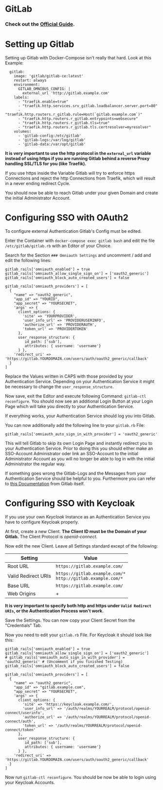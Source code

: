 # GitLab

### Check out the [Official Guide](https://docs.gitlab.com/omnibus/docker/).

Setting up Gitlab
==================

Setting up Gitlab with Docker-Compose isn't really that hard. Look at this Example:

```
  gitlab:
    image: 'gitlab/gitlab-ce:latest'
    restart: always
    environment:
      GITLAB_OMNIBUS_CONFIG: |
        external_url 'http://gitlab.example.com'
    labels:
      - "traefik.enable=true"
      - "traefik.http.services.srv_gitlab.loadbalancer.server.port=80"
      - "traefik.http.routers.r_gitlab.rule=Host(`gitlab.example.com`)"
      - "traefik.http.routers.r_gitlab.entrypoints=websecure"
      - "traefik.http.routers.r_gitlab.tls=true"
      - "traefik.http.routers.r_gitlab.tls.certresolver=myresolver"
    volumes:
      - 'gitlab-config:/etc/gitlab'
      - 'gitlab-logs:/var/log/gitlab'
      - 'gitlab-data:/var/opt/gitlab'
```

**It is very important to use the http protocol in the `external_url` variable instead of using https if you
are running Gitlab behind a reverse Proxy handling SSL/TLS for you (like Traefik).**

If you use https inside the Variable Gitlab will try to enforce https Connections and reject the http Connections from
Traefik, which will result in a never ending redirect Cycle.    

You should now be able to reach Gitlab under your given Domain and create the initial Administrator Account.

Configuring SSO with OAuth2
===========================

To configure external Authentication Gitlab's Config must be edited.

Enter the Container with `docker-compose exec gitlab bash` and edit the file `/etc/gitlab/gitlab.rb` with
an Editor of your Choice.

Search for the Section `### Omniauth Settings` and uncomment / add and edit the following lines:

```
gitlab_rails['omniauth_enabled'] = true
gitlab_rails['omniauth_allow_single_sign_on'] = ['oauth2_generic']
gitlab_rails['omniauth_block_auto_created_users'] = false

gitlab_rails['omniauth_providers'] = [
  {
    "name" => "oauth2_generic",
    "app_id" => "YOURID",
    "app_secret" => "YOURSECRET",
    'args' => {
      client_options: {
        'site' => 'YOURPROVIDER',
        'user_info_url' => 'PROVIDERUSERINFO',
        'authorize_url' => 'PROVIDERAUTH',
        'token_url' => 'PROVIDERTOKEN'
      },
      user_response_structure: {
         id_path: ['sub'],
         attributes: { username: 'username'}
      } },
    'redirect_uri' =>  'https://gitlab.YOURDOMAIN.com/users/auth/oauth2_generic/callback'
  }
]
```

Replace the Values written in CAPS with those provided by your Authentication Service. Depending on your
Authentication Service it might be necessary to change the `user_response_structure`.

Now save, exit the Editor and execute following Command: `gitlab-ctl reconfigure`. You should now
see an additional Login Button at your Login Page which will take you directly to your Authentication Service.

If everything works, your Authentication Service should log you into Gitlab.

You can now additionally add the following line to your `gitlab.rb` File:

```
gitlab_rails['omniauth_auto_sign_in_with_provider'] = 'oauth2_generic'
```

This will tell Gitlab to skip its own Login Page and instantly redirect you to your Authentication Service.
Prior to doing this you should either make an SSO-Account Administrator oder link an SSO-Account to the initial
Administrator Account as you will no longer be able to log in with the initial Administrator the regular way.

If something goes wrong the Gitlab-Logs and the Messages from your Authentication Service should be helpful to you.
Furthermore you can refer to [this Documentation](https://docs.gitlab.com/ee/integration/oauth2_generic.html) 
from Gitlab itself.

Configuring SSO with Keycloak
=============================

If you use your own *Keycloak* Instance as an Authentication Service you have to configure Keycloak properly.

At first, create a new Client. **The Client ID must be the Domain of your Gitlab.** The Client Protocol is
*openid-connect*.

Now edit the new Client. Leave all Settings standard except of the following:

Setting | Value
--------|-------
Root URL | `https://gitlab.example.com/`
Valid Redirect URIs | `https://gitlab.example.com/*` <br /> `http://gitlab.example.com/*`
Base URL | `https://gitlab.example.com/`
Web Origins | +


**It is very important to specify both http and https under `Valid Redirect URIs`, or the Authentication Process
won't work.**

Save the Settings. You can now copy your Client Secret from the "Credentials" Tab.

Now you need to edit your `gitlab.rb` File. For Keycloak it should look like this:

```
gitlab_rails['omniauth_enabled'] = true
gitlab_rails['omniauth_allow_single_sign_on'] = ['oauth2_generic']
# gitlab_rails['omniauth_auto_sign_in_with_provider'] = 'oauth2_generic' # (Uncomment if you finished Testing)
gitlab_rails['omniauth_block_auto_created_users'] = false

gitlab_rails['omniauth_providers'] = [
  {
    "name" => "oauth2_generic",
    "app_id" => "gitlab.example.com",
    "app_secret" => "YOURSECRET",
    'args' => {
      client_options: {
        'site' => 'https://keycloak.example.com/',
        'user_info_url' => '/auth/realms/YOURREALM/protocol/openid-connect/userinfo',
        'authorize_url' => '/auth/realms/YOURREALM/protocol/openid-connect/auth',
        'token_url' => '/auth/realms/YOURREALM/protocol/openid-connect/token'
      },
      user_response_structure: {
         id_path: ['sub'], 
         attributes: { username: 'username'}
      } },
    'redirect_uri' =>  'https://gitlab.YOURDOMAIN.com/users/auth/oauth2_generic/callback'
  }
]
```

Now run `gitlab-ctl reconfigure`. You should be now be able to login using your Keycloak Accounts.